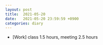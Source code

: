 ```yaml
---
layout: post
title:  2021-05-20
date:   2021-05-20 23:59:59 +0900
categories: diary
---
```


- [Work] class 1.5 hours, meeting 2.5 hours
